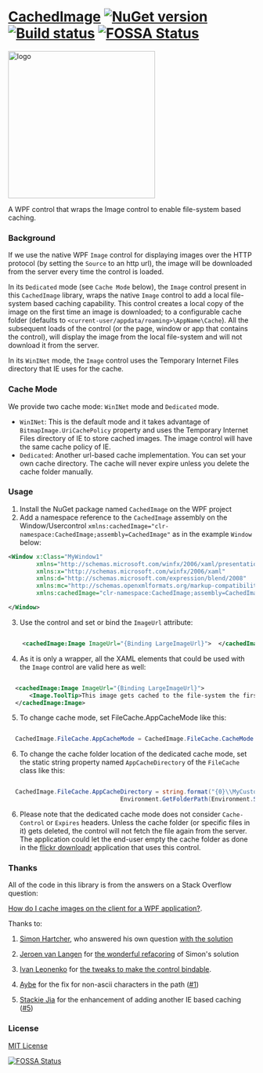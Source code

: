 [CachedImage](http://floydpink.github.io/CachedImage/) [![NuGet version](https://badge.fury.io/nu/CachedImage.png)](http://badge.fury.io/nu/CachedImage) [![Build status](https://ci.appveyor.com/api/projects/status/6tb8p301yio5fmh4)](https://ci.appveyor.com/project/floydpink/cachedimage)
[![FOSSA Status](https://app.fossa.io/api/projects/git%2Bgithub.com%2Ffloydpink%2FCachedImage.svg?type=shield)](https://app.fossa.io/projects/git%2Bgithub.com%2Ffloydpink%2FCachedImage?ref=badge_shield)
===========

<a href="http://floydpink.github.io/CachedImage/"><img src="http://floydpink.github.io/CachedImage/images/logo.png" alt="logo" width="300px" /></a>

A WPF control that wraps the Image control to enable file-system based caching.

### Background
If we use the native WPF `Image` control for displaying images over the HTTP protocol (by setting the `Source` to an http url), the image will be downloaded from the server every time the control is loaded. 

In its `Dedicated` mode (see `Cache Mode` below), the `Image` control present in this `CachedImage` library, wraps the native `Image` control to add a local file-system based caching capability. This control creates a local copy of the image on the first time an image is downloaded; to a configurable cache folder (defaults to `<current-user/appdata/roaming>\AppName\Cache`). All the subsequent loads of the control (or the page, window or app that contains the control), will display the image from the local file-system and will not download it from the server.

In its `WinINet` mode, the `Image` control uses the Temporary Internet Files directory that IE uses for the cache.

### Cache Mode
We provide two cache mode: `WinINet` mode and `Dedicated` mode.
* `WinINet`: This is the default mode and it takes advantage of `BitmapImage.UriCachePolicy` property and uses the Temporary Internet Files directory of IE to store cached images. The image control will have the same cache policy of IE.
* `Dedicated`: Another url-based cache implementation. You can set your own cache directory. The cache will never expire unless you delete the cache folder manually.

### Usage
1. Install the NuGet package named `CachedImage` on the WPF project 
2. Add a namespace reference to the `CachedImage` assembly on the Window/Usercontrol `xmlns:cachedImage="clr-namespace:CachedImage;assembly=CachedImage"` as in the example `Window` below:
  ```xml
  <Window x:Class="MyWindow1"
          xmlns="http://schemas.microsoft.com/winfx/2006/xaml/presentation"
          xmlns:x="http://schemas.microsoft.com/winfx/2006/xaml"
          xmlns:d="http://schemas.microsoft.com/expression/blend/2008"
          xmlns:mc="http://schemas.openxmlformats.org/markup-compatibility/2006"
          xmlns:cachedImage="clr-namespace:CachedImage;assembly=CachedImage">
  
  </Window>
  ```
3. Use the control and set or bind the `ImageUrl` attribute:
  ```xml
  
      <cachedImage:Image ImageUrl="{Binding LargeImageUrl}">  </cachedImage:Image>
  ```
4. As it is only a wrapper, all the XAML elements that could be used with the `Image` control are valid here as well:
  ```xml
  
    <cachedImage:Image ImageUrl="{Binding LargeImageUrl}">
        <Image.ToolTip>This image gets cached to the file-system the first time it is downloaded</Image.ToolTip>
    </cachedImage:Image>
  ```
5. To change cache mode, set FileCache.AppCacheMode like this:
  ```csharp
  
    CachedImage.FileCache.AppCacheMode = CachedImage.FileCache.CacheMode.Dedicated; // The default mode is WinINet
  ```
6. To change the cache folder location of the dedicated cache mode, set the static string property named `AppCacheDirectory` of the `FileCache` class like this:
  ```csharp
  
    CachedImage.FileCache.AppCacheDirectory = string.format("{0}\\MyCustomCacheFolder\\",
                                  Environment.GetFolderPath(Environment.SpecialFolder.ApplicationData));
  ```
6. Please note that the dedicated cache mode does not consider `Cache-Control` or `Expires` headers. Unless the cache folder (or specific files in it) gets deleted, the control will not fetch the file again from the server. The application could let the end-user empty the cache folder as done in the [flickr downloadr](https://github.com/flickr-downloadr/flickr-downloadr) application that uses this control.

### Thanks
All of the code in this library is from the answers on a Stack Overflow question:

[How do I cache images on the client for a WPF application?](http://stackoverflow.com/questions/1878060/how-do-i-cache-images-on-the-client-for-a-wpf-application). 

Thanks to:

1. [Simon Hartcher](http://stackoverflow.com/users/459159/simon-hartcher), who answered his own question [with the solution](http://stackoverflow.com/questions/1878060/how-do-i-cache-images-on-the-client-for-a-wpf-application/1893173#1893173)

2. [Jeroen van Langen](http://stackoverflow.com/users/641271/jeroen-van-langen) for [the wonderful refacoring](http://stackoverflow.com/questions/1878060/how-do-i-cache-images-on-the-client-for-a-wpf-application/5175424#5175424) of Simon's solution

3. [Ivan Leonenko](http://stackoverflow.com/users/367287/ivan-leonenko) for [the tweaks to make the control bindable](http://stackoverflow.com/questions/1878060/how-do-i-cache-images-on-the-client-for-a-wpf-application/12638859#12638859).

4. [Aybe](https://github.com/aybe) for the fix for non-ascii characters in the path ([#1](https://github.com/floydpink/CachedImage/pull/1))

5. [Stackie Jia](https://github.com/stackia) for the enhancement of adding another IE based caching ([#5](https://github.com/floydpink/CachedImage/pull/5))

### License

[MIT License](https://raw.github.com/floydpink/CachedImage/master/LICENSE)


[![FOSSA Status](https://app.fossa.io/api/projects/git%2Bgithub.com%2Ffloydpink%2FCachedImage.svg?type=large)](https://app.fossa.io/projects/git%2Bgithub.com%2Ffloydpink%2FCachedImage?ref=badge_large)
